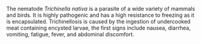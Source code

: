 [//]: # (Created by ./bin/manage_files.pl from ./species/Trichinella_nativa/Trichinella_nativa.about.html on Thu Jun 11 13:46:13 2020)
The nematode _Trichinella nativa_ is a parasite of a wide variety of mammals and birds. It is highly pathogenic and has a high resistance to freezing as it is encapsulated. Trichinellosis is caused by the ingestion of undercooked meat containing encysted larvae, the first signs include nausea, diarrhea, vomiting, fatigue, fever, and abdominal discomfort.
